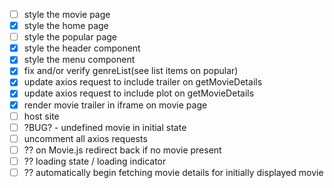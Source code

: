 - [ ] style the movie page
- [x] style the home page
- [ ] style the popular page
- [x] style the header component
- [x] style the menu component
- [x] fix and/or verify genreList(see list items on popular)
- [x] update axios request to include trailer on getMovieDetails
- [x] update axios request to include plot on getMovieDetails
- [x] render movie trailer in iframe on movie page
- [ ] host site
- [ ] ?BUG? - undefined movie in initial state
- [ ] uncomment all axios requests
- [ ] ?? on Movie.js redirect back if no movie present
- [ ] ?? loading state / loading indicator
- [ ] ?? automatically begin fetching movie details for initially displayed movie
